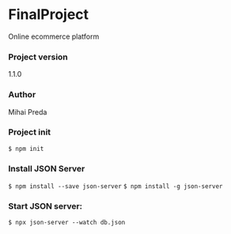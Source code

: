 # FinalProject
Online ecommerce platform
### Project version
1.1.0

### Author
Mihai Preda
### Project init
`$ npm init`

### Install JSON Server
`$ npm install --save json-server`
`$ npm install -g json-server`


### Start JSON server:

`$ npx json-server --watch db.json`




<!-- npm install --save json-server
npx json-server --watch db.json -->


<!-- another server
json-server --watch two.json -p 5000 -->